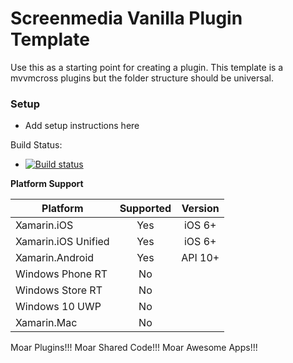 # Screenmedia Vanilla Plugin Template

Use this as a starting point for creating a plugin. This template is a mvvmcross plugins but the folder structure should be universal. 

### Setup
* Add setup instructions here

Build Status: 
* [![Build status](https://ci.appveyor.com/api/projects/status/3gdni80086052e7o/branch/master?svg=true)](https://ci.appveyor.com/project/b099l3/plugin-vanilla/branch/master) 

**Platform Support**

|Platform|Supported|Version|
| ------------------- | :-----------: | :------------------: |
|Xamarin.iOS|Yes|iOS 6+|
|Xamarin.iOS Unified|Yes|iOS 6+|
|Xamarin.Android|Yes|API 10+|
|Windows Phone RT|No||
|Windows Store RT|No||
|Windows 10 UWP|No||
|Xamarin.Mac|No||

Moar Plugins!!! 
Moar Shared Code!!!
Moar Awesome Apps!!!
